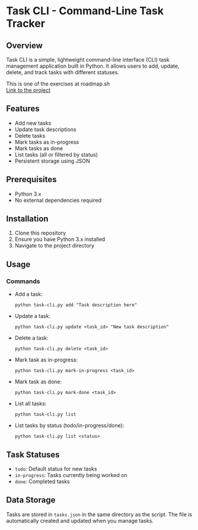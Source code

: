 # Task CLI - Command-Line Task Tracker

## Overview

Task CLI is a simple, lightweight command-line interface (CLI) task management application built in Python. It allows users to add, update, delete, and track tasks with different statuses.

This is one of the exercises at roadmap.sh    
[Link to the project](https://roadmap.sh/projects/task-tracker)

## Features

- Add new tasks
- Update task descriptions
- Delete tasks
- Mark tasks as in-progress
- Mark tasks as done
- List tasks (all or filtered by status)
- Persistent storage using JSON

## Prerequisites

- Python 3.x
- No external dependencies required

## Installation

1. Clone this repository
2. Ensure you have Python 3.x installed
3. Navigate to the project directory

## Usage

### Commands

- Add a task:
  ```
  python task-cli.py add "Task description here"
  ```

- Update a task:
  ```
  python task-cli.py update <task_id> "New task description"
  ```

- Delete a task:
  ```
  python task-cli.py delete <task_id>
  ```

- Mark task as in-progress:
  ```
  python task-cli.py mark-in-progress <task_id>
  ```

- Mark task as done:
  ```
  python task-cli.py mark-done <task_id>
  ```

- List all tasks:
  ```
  python task-cli.py list
  ```

- List tasks by status (todo/in-progress/done):
  ```
  python task-cli.py list <status>
  ```

## Task Statuses

- `todo`: Default status for new tasks
- `in-progress`: Tasks currently being worked on
- `done`: Completed tasks

## Data Storage

Tasks are stored in `tasks.json` in the same directory as the script. The file is automatically created and updated when you manage tasks.
